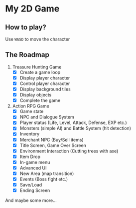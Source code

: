 # My 2D Game

## How to play?

Use `WASD` to move the character

## The Roadmap

1. Treasure Hunting Game
   - [x] Create a game loop
   - [x] Display player character
   - [x] Control player character
   - [x] Display background tiles
   - [x] Display objects
   - [x] Complete the game
2. Action RPG Game
   - [x] Game state
   - [x] NPC and Dialogue System
   - [x] Player status (Life, Level, Attack, Defense, EXP etc.)
   - [x] Monsters (simple AI) and Battle System (hit detection)
   - [x] Inventory
   - [x] Merchant NPC (Buy/Sell items)
   - [x] Title Screen, Game Over Screen
   - [x] Environment Interaction (Cutting trees with axe)
   - [x] Item Drop
   - [x] In-game menu
   - [x] Advanced UI
   - [x] New Area (map transition)
   - [x] Events (Boss fight etc.)
   - [x] Save/Load
   - [x] Ending Screen
   
And maybe some more...

